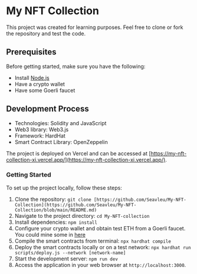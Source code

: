 # My NFT Collection

This project was created for learning purposes. Feel free to clone or fork the repository and test the code.

## Prerequisites
Before getting started, make sure you have the following:
- Install [Node.js](https://nodejs.org/en/download)
- Have a crypto wallet
- Have some Goerli faucet

## Development Process
- Technologies: Solidity and JavaScript
- Web3 library: Web3.js
- Framework: HardHat
- Smart Contract Library: OpenZeppelin

The project is deployed on Vercel and can be accessed at [https://my-nft-collection-xi.vercel.app/](https://my-nft-collection-xi.vercel.app/).

### Getting Started
To set up the project locally, follow these steps:

1. Clone the repository: `git clone [https://github.com/Seavleu/My-NFT-Collection](https://github.com/Seavleu/My-NFT-Collection/blob/main/README.md)`
2. Navigate to the project directory: `cd My-NFT-collection`
3. Install dependencies: `npm install`
4. Configure your crypto wallet and obtain test ETH from a Goerli faucet. You could mine some in [here](https://goerli-faucet.pk910.de/) 
5. Compile the smart contracts from terminal: `npx hardhat compile`
6. Deploy the smart contracts locally or on a test network: `npx hardhat run scripts/deploy.js --network [network-name]`
7. Start the development server: `npm run dev`
8. Access the application in your web browser at `http://localhost:3000`.

